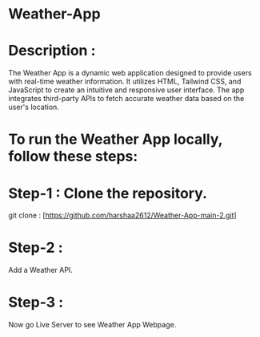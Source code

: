 # Weather-App

# Description : 

The Weather App is a dynamic web application designed to provide users with real-time weather information. It utilizes HTML, Tailwind CSS, and JavaScript to create an intuitive and responsive user interface. The app integrates third-party APIs to fetch accurate weather data based on the user's location.

# To run the Weather App locally, follow these steps:

# Step-1 : Clone the repository.

git clone :  [https://github.com/harshaa2612/Weather-App-main-2.git]

# Step-2 :

Add a Weather API.

# Step-3 : 

Now go Live Server to see Weather App Webpage.

